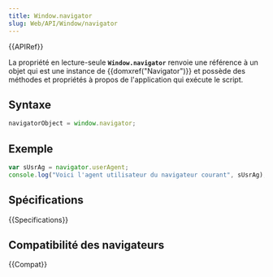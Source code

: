 ```yaml
---
title: Window.navigator
slug: Web/API/Window/navigator
---
```


{{APIRef}}

La propriété en lecture-seule **`Window.navigator`** renvoie une référence à un objet qui est une instance de {{domxref("Navigator")}} et possède des méthodes et propriétés à propos de l'application qui exécute le script.

## Syntaxe

```js
navigatorObject = window.navigator;
```

## Exemple

```js
var sUsrAg = navigator.userAgent;
console.log("Voici l'agent utilisateur du navigateur courant", sUsrAg);
```

## Spécifications

{{Specifications}}

## Compatibilité des navigateurs

{{Compat}}
